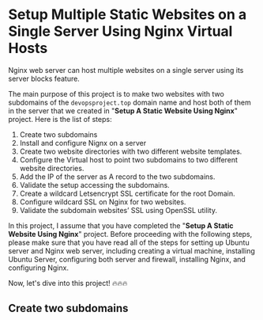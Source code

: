 # Setup Multiple Static Websites on a Single Server Using Nginx Virtual Hosts

Nginx web server can host multiple websites on a single server using its server blocks feature.

The main purpose of this project is to make two websites with two subdomains of the `devopsproject.top` domain name and host both of them in the server that we created in "**Setup A Static Website Using Nginx**" project. Here is the list of steps:

1. Create two subdomains
2. Install and configure Nignx on a server
3. Create two website directories with two different website templates.
4. Configure the Virtual host to point two subdomains to two different website directories.
5. Add the IP of the server as A record to the two subdomains.
6. Validate the setup accessing the subdomains.
7. Create a wildcard Letsencrypt SSL certificate for the root Domain.
8. Configure wildcard SSL on Nginx for two websites.
9. Validate the subdomain websites’ SSL using OpenSSL utility.

In this project, I assume that you have completed the "**Setup A Static Website Using Nginx**" project. Before proceeding with the following steps, please make sure that you have read all of the steps for setting up Ubuntu server and Nginx web server, including creating a virtual machine, installing Ubuntu Server, configuring both server and firewall, installing Nginx, and configuring Nginx.

Now, let's dive into this project! 🔥🔥🔥

## Create two subdomains
